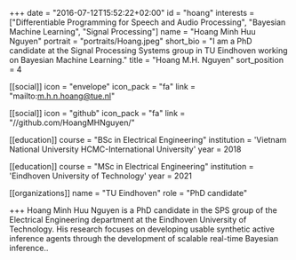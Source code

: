 +++ 
date = "2016-07-12T15:52:22+02:00"
id = "hoang" 
interests = ["Differentiable Programming for Speech and Audio Processing", "Bayesian Machine Learning", "Signal Processing"] 
name = "Hoang Minh Huu Nguyen" 
portrait = "portraits/Hoang.jpeg" 
short_bio = "I am a PhD candidate at the Signal Processing Systems group in TU Eindhoven working on Bayesian Machine Learning." 
title = "Hoang M.H. Nguyen" 
sort_position = 4

[[social]] 
icon = "envelope" 
icon_pack = "fa" 
link = "mailto:m.h.n.hoang@tue.nl"

[[social]] 
icon = "github" 
icon_pack = "fa" 
link = "//github.com/HoangMHNguyen/" 

[[education]] 
course = "BSc in Electrical Engineering" 
institution = 'Vietnam National University HCMC-International University' 
year = 2018

[[education]] 
course = "MSc in Electrical Engineering" 
institution = 'Eindhoven University of Technology' 
year = 2021

[[organizations]] 
name = "TU Eindhoven" 
role = "PhD candidate"

+++ 
Hoang Minh Huu Nguyen is a PhD candidate in the SPS group of the Electrical Engineering department at the Eindhoven University of Technology. His research focuses on developing usable synthetic active inference agents through the development of scalable real-time Bayesian inference..